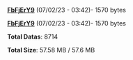 [**FbFjErY9**](/data/FbFjErY9.txt) (07/02/23 - 03:42)- 1570 bytes

[**FbFjErY9**](/data/FbFjErY9.txt) (07/02/23 - 03:42)- 1570 bytes

**Total Datas**: 8714

**Total Size**: 57.58 MB / 57.6 MB